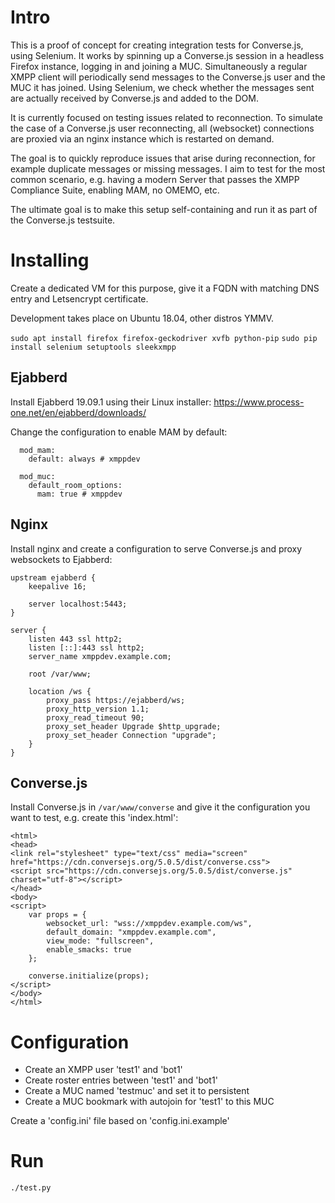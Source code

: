 # Intro

This is a proof of concept for creating integration tests for Converse.js, using Selenium. It works by spinning up a Converse.js session in a headless Firefox instance, logging in and joining a MUC. Simultaneously a regular XMPP client will periodically send messages to the Converse.js user and the MUC it has joined. Using Selenium, we check whether the messages sent are actually received by Converse.js and added to the DOM.

It is currently focused on testing issues related to reconnection. To simulate the case of a Converse.js user reconnecting, all (websocket) connections are proxied via an nginx instance which is restarted on demand.

The goal is to quickly reproduce issues that arise during reconnection, for example duplicate messages or missing messages. I aim to test for the most common scenario, e.g. having a modern Server that passes the XMPP Compliance Suite, enabling MAM, no OMEMO, etc.

The ultimate goal is to make this setup self-containing and run it as part of the Converse.js testsuite.

# Installing

Create a dedicated VM for this purpose, give it a FQDN with matching DNS entry and Letsencrypt certificate.

Development takes place on Ubuntu 18.04, other distros YMMV.

`sudo apt install firefox firefox-geckodriver xvfb python-pip`
`sudo pip install selenium setuptools sleekxmpp`

## Ejabberd

Install Ejabberd 19.09.1 using their Linux installer: https://www.process-one.net/en/ejabberd/downloads/

Change the configuration to enable MAM by default:

```
  mod_mam:
    default: always # xmppdev

  mod_muc:
    default_room_options:
      mam: true # xmppdev
```

## Nginx

Install nginx and create a configuration to serve Converse.js and proxy websockets to Ejabberd:

```
upstream ejabberd {
    keepalive 16;
    
    server localhost:5443;
}
    
server {
    listen 443 ssl http2;
    listen [::]:443 ssl http2;
    server_name xmppdev.example.com;

    root /var/www;
    
    location /ws {
        proxy_pass https://ejabberd/ws;
        proxy_http_version 1.1;
        proxy_read_timeout 90;
        proxy_set_header Upgrade $http_upgrade;
        proxy_set_header Connection "upgrade";
    }
}
```

## Converse.js

Install Converse.js in `/var/www/converse` and give it the configuration you want to test, e.g. create this 'index.html':

```
<html>
<head>
<link rel="stylesheet" type="text/css" media="screen" href="https://cdn.conversejs.org/5.0.5/dist/converse.css">
<script src="https://cdn.conversejs.org/5.0.5/dist/converse.js" charset="utf-8"></script>
</head>
<body>
<script>
    var props = {
        websocket_url: "wss://xmppdev.example.com/ws",
        default_domain: "xmppdev.example.com",
        view_mode: "fullscreen",
        enable_smacks: true
    };

    converse.initialize(props);
</script>
</body>
</html>
```

# Configuration

* Create an XMPP user 'test1' and 'bot1'
* Create roster entries between 'test1' and 'bot1'
* Create a MUC named 'testmuc' and set it to persistent
* Create a MUC bookmark with autojoin for 'test1' to this MUC

Create a 'config.ini' file based on 'config.ini.example'

# Run

`./test.py`
